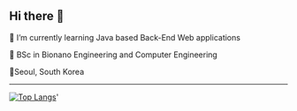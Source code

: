 ## Hi there 👋


🌱 I’m currently learning Java based Back-End Web applications 

🏫 BSc in Bionano Engineering and Computer Engineering

📍Seoul, South Korea

---
[![Top Langs](https://github-readme-stats.vercel.app/api/top-langs/?username=SubinLee8)](https://github.com/anuraghazra/github-readme-stats)'


<!--
**SubinLee8/SubinLee8** is a ✨ _special_ ✨ repository because its `README.md` (this file) appears on your GitHub profile.

Here are some ideas to get you started:

- 🔭 I’m currently working on ...
- 🌱 I’m currently learning ...
- 👯 I’m looking to collaborate on ...
- 🤔 I’m looking for help with ...
- 💬 Ask me about ...
- 📫 How to reach me: ...
- 😄 Pronouns: ...
- ⚡ Fun fact: ...
-->
